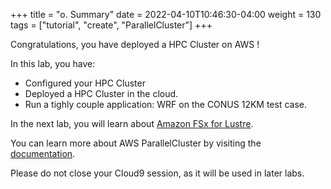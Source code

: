 +++
title = "o. Summary"
date = 2022-04-10T10:46:30-04:00
weight = 130
tags = ["tutorial", "create", "ParallelCluster"]
+++

Congratulations, you have deployed a HPC Cluster on AWS !

In this lab, you have:
- Configured your HPC Cluster
- Deployed a HPC Cluster in the cloud.
- Run a tighly couple application: WRF on the CONUS 12KM test case.

In the next lab, you will learn about [Amazon FSx for Lustre](https://aws.amazon.com/fsx/lustre/).


You can learn more about AWS ParallelCluster by visiting the [documentation](https://docs.aws.amazon.com/parallelcluster/latest/ug/what-is-aws-parallelcluster.html).


Please do not close your Cloud9 session, as it will be used in later labs.
